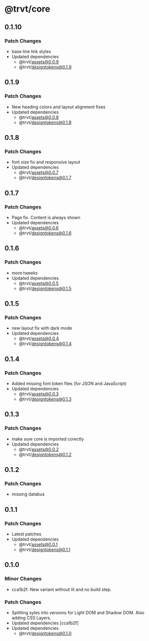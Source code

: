 # @trvt/core

## 0.1.10

### Patch Changes

-   base line link styles
-   Updated dependencies
    -   @trvt/assets@0.0.9
    -   @trvt/designtokens@0.1.9

## 0.1.9

### Patch Changes

-   New heading colors and layout alignment fixes
-   Updated dependencies
    -   @trvt/assets@0.0.8
    -   @trvt/designtokens@0.1.8

## 0.1.8

### Patch Changes

-   font size fix and responsive layout
-   Updated dependencies
    -   @trvt/assets@0.0.7
    -   @trvt/designtokens@0.1.7

## 0.1.7

### Patch Changes

-   Page fix. Content is always shown
-   Updated dependencies
    -   @trvt/assets@0.0.6
    -   @trvt/designtokens@0.1.6

## 0.1.6

### Patch Changes

-   more tweeks
-   Updated dependencies
    -   @trvt/assets@0.0.5
    -   @trvt/designtokens@0.1.5

## 0.1.5

### Patch Changes

-   new layout fix with dark mode
-   Updated dependencies
    -   @trvt/assets@0.0.4
    -   @trvt/designtokens@0.1.4

## 0.1.4

### Patch Changes

-   Added missing font token files (for JSON and JavaScript)
-   Updated dependencies
    -   @trvt/assets@0.0.3
    -   @trvt/designtokens@0.1.3

## 0.1.3

### Patch Changes

-   make sure core is imported corectly
-   Updated dependencies
    -   @trvt/assets@0.0.2
    -   @trvt/designtokens@0.1.2

## 0.1.2

### Patch Changes

-   missing databus

## 0.1.1

### Patch Changes

-   Latest patches
-   Updated dependencies
    -   @trvt/assets@0.0.1
    -   @trvt/designtokens@0.1.1

## 0.1.0

### Minor Changes

-   cca1b2f: New variant without lit and no build step.

### Patch Changes

-   Splitting syles into versions for Light DOM and Shadow DOM. Also adding CSS Layers.
-   Updated dependencies [cca1b2f]
-   Updated dependencies
    -   @trvt/designtokens@0.1.0
